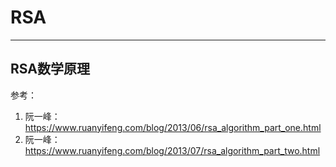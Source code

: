 # RSA

---

## RSA数学原理

参考：

1. 阮一峰：https://www.ruanyifeng.com/blog/2013/06/rsa_algorithm_part_one.html
2. 阮一峰：https://www.ruanyifeng.com/blog/2013/07/rsa_algorithm_part_two.html



